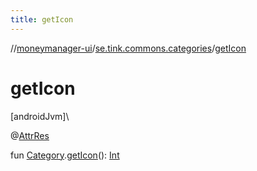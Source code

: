 ```yaml
---
title: getIcon
---
```

//[moneymanager-ui](../../index.html)/[se.tink.commons.categories](index.html)/[getIcon](get-icon.html)



# getIcon



[androidJvm]\




@[AttrRes](https://developer.android.com/reference/kotlin/androidx/annotation/AttrRes.html)



fun [Category](../com.tink.model.category/-category/index.html).[getIcon](get-icon.html)(): [Int](https://kotlinlang.org/api/latest/jvm/stdlib/kotlin/-int/index.html)




